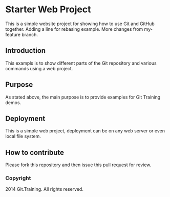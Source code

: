 # Starter Web Project

This is a simple website project for showing how to use Git and GitHub together. Adding a line for rebasing example. More changes from my-feature branch.

## Introduction

This exampls is to show different parts of the Git repository and various commands using a web project.

## Purpose

As stated above, the main purpose is to provide examples for Git Training demos.

## Deployment

This is a simple web project, deployment can be on any web server or even local file system.

## How to contribute

Please fork this repository and then issue this pull request for review.

### Copyright

2014 Git.Training. All rights reserved.